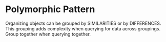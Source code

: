 # Polymorphic Pattern

Organizing objects can be grouped by SIMILARITIES or by DIFFERENCES.  
This grouping adds complexity when querying for data across groupings.  
Group together when querying together.
